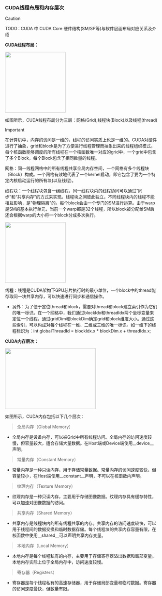 ### CUDA线程布局和内存层次

> [!CAUTION]
> TODO :  CUDA 中 CUDA Core 硬件结构(SM/SP等)与软件层面布局对应关系及介绍

**CUDA线程布局：**

<img src="https://img2024.cnblogs.com/blog/3358182/202405/3358182-20240514171810593-659841696.png" weight="300" height="200">

如图所示，CUDA线程布局分为三层：网格(Grid),线程块(Block)以及线程(thread)

> [!IMPORTANT]
> 在计算机中，内存的访问是一维的，线程的访问实质上也是一维的。CUDA对硬件进行了抽象，grid和block是为了方便进行线程管理而抽象出来的线程组织模式。每个核函数能够调度的所有线程在一个核函数唯一对应的grid中，一个grid中包含了多个Block，每个Block包含了相同数量的线程。

网格：同一线程网格中的所有线程共享全局内存空间，一个网格有多个线程块（Block）构成。一个网格有效地代表了一个kernel启动，即它包含了要为一个特定内核启动运行的所有块(以及线程)。

线程块：一个线程块包含一组线程，同一线程块内的线程协同可以通过“同步”和“共享内存”的方式来实现。线程块之间彼此独立，不同线程块内的线程不能相互影响，是"物理隔离"的。每个block会由一个专门的SM进行运算。由于warp是SM的基本执行单元，当前一个warp都是32个线程，所以block被分配给SM后还会根据warp的大小将一个block分成多次执行。

<img src="https://img2024.cnblogs.com/blog/3358182/202405/3358182-20240514172629118-569396581.png" weight="300" height="200">

线程：线程是CUDA架构下GPU芯片执行时的最小单位，一个block中的thread能存取同一块共享内存，可以快速进行同步和通信操作。

* 另外：为了便于定位thread和block，需要对thread和block建立索引作为它们的唯一标识。在一个网格中，我们通过blockIdx和threadIdx两个坐标变量来定位一个线程，通过gridDim和blockDim确定grid和block维度大小。通过这些索引，可以构成对每个线程在一维、二维或三维的唯一标识。如一维下的线程标识为：int globalThreadId = blockIdx.x * blockDim.x + threadIdx.x;

**CUDA内存层次：**

<img src="https://img2024.cnblogs.com/blog/3358182/202405/3358182-20240514174142146-1521059173.png" width="300" height="200">

如图所示，CUDA内存包括以下几个层次：

> 全局内存（Global Memory）
* 全局内存是设备内存，可以被Grid中所有线程访问。全局内存的访问速度较慢，但容量较大，适合存储大量数据。在Host端或Device端使用__device__声明。

> 常量内存（Constant Memory）
* 常量内存是一种只读内存，用于存储常量数据。常量内存的访问速度较快，但容量较小，在Host端使用__constant__声明，不可以在核函数内声明。

> 纹理内存（Texture Memory）
* 纹理内存是一种只读内存，主要用于存储图像数据。纹理内存具有缓存特性，可以加速对图像数据的访问。

> 共享内存（Shared Memory）
* 共享内存是线程块内的所有线程共享的内存。共享内存的访问速度较快，可以用于线程间的数据交换和临时数据存储。每个线程块的共享内存容量有限，在核函数中使用__shared__可以声明共享内存变量。

> 本地内存（Local Memory）
* 本地内存是每个线程私有的内存，主要用于存储寄存器溢出数据和局部变量。本地内存实际上位于全局内存中，访问速度较慢。

> 寄存器（Registers）
* 寄存器是每个线程私有的高速存储器，用于存储局部变量和临时数据。寄存器的访问速度最快，但数量有限。